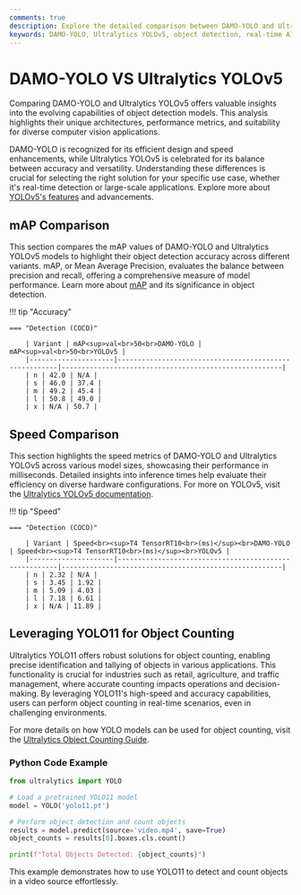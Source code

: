 ```yaml
---
comments: true  
description: Explore the detailed comparison between DAMO-YOLO and Ultralytics YOLOv5, two leading models in object detection and real-time AI. Discover their performance, efficiency, and applications in computer vision and edge AI scenarios.  
keywords: DAMO-YOLO, Ultralytics YOLOv5, object detection, real-time AI, edge AI, computer vision, Ultralytics, AI models comparison
---
```


# DAMO-YOLO VS Ultralytics YOLOv5

Comparing DAMO-YOLO and Ultralytics YOLOv5 offers valuable insights into the evolving capabilities of object detection models. This analysis highlights their unique architectures, performance metrics, and suitability for diverse computer vision applications.

DAMO-YOLO is recognized for its efficient design and speed enhancements, while Ultralytics YOLOv5 is celebrated for its balance between accuracy and versatility. Understanding these differences is crucial for selecting the right solution for your specific use case, whether it's real-time detection or large-scale applications. Explore more about [YOLOv5's features](https://docs.ultralytics.com/models/yolov5/) and advancements.


## mAP Comparison

This section compares the mAP values of DAMO-YOLO and Ultralytics YOLOv5 models to highlight their object detection accuracy across different variants. mAP, or Mean Average Precision, evaluates the balance between precision and recall, offering a comprehensive measure of model performance. Learn more about [mAP](https://www.ultralytics.com/glossary/mean-average-precision-map) and its significance in object detection.


!!! tip "Accuracy"

	=== "Detection (COCO)"

		| Variant | mAP<sup>val<br>50<br>DAMO-YOLO | mAP<sup>val<br>50<br>YOLOv5 |
		|---------------------|-------------------------------------------------------|-------------------------------------------------------|
		| n | 42.0 | N/A |
		| s | 46.0 | 37.4 |
		| m | 49.2 | 45.4 |
		| l | 50.8 | 49.0 |
		| x | N/A | 50.7 |
		

## Speed Comparison

This section highlights the speed metrics of DAMO-YOLO and Ultralytics YOLOv5 across various model sizes, showcasing their performance in milliseconds. Detailed insights into inference times help evaluate their efficiency on diverse hardware configurations. For more on YOLOv5, visit the [Ultralytics YOLOv5 documentation](https://docs.ultralytics.com/models/yolov5/).


!!! tip "Speed"

	=== "Detection (COCO)"

		| Variant | Speed<br><sup>T4 TensorRT10<br>(ms)</sup><br>DAMO-YOLO | Speed<br><sup>T4 TensorRT10<br>(ms)</sup><br>YOLOv5 |
		|---------------------|-------------------------------------------------------|-------------------------------------------------------|
		| n | 2.32 | N/A |
		| s | 3.45 | 1.92 |
		| m | 5.09 | 4.03 |
		| l | 7.18 | 6.61 |
		| x | N/A | 11.89 |

## Leveraging YOLO11 for Object Counting  

Ultralytics YOLO11 offers robust solutions for object counting, enabling precise identification and tallying of objects in various applications. This functionality is crucial for industries such as retail, agriculture, and traffic management, where accurate counting impacts operations and decision-making. By leveraging YOLO11's high-speed and accuracy capabilities, users can perform object counting in real-time scenarios, even in challenging environments.  

For more details on how YOLO models can be used for object counting, visit the [Ultralytics Object Counting Guide](https://docs.ultralytics.com/guides/object-counting/).  

### Python Code Example  

```python
from ultralytics import YOLO

# Load a pretrained YOLO11 model
model = YOLO('yolo11.pt')

# Perform object detection and count objects
results = model.predict(source='video.mp4', save=True)  
object_counts = results[0].boxes.cls.count()

print(f"Total Objects Detected: {object_counts}")
```  

This example demonstrates how to use YOLO11 to detect and count objects in a video source effortlessly.
